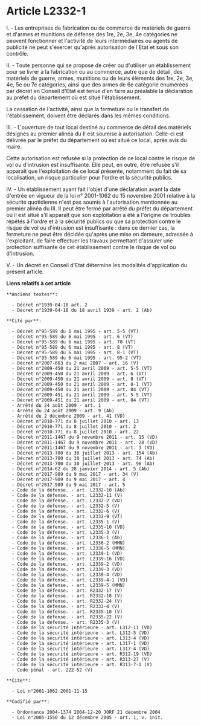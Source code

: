 # Article L2332-1

I. - Les entreprises de fabrication ou de commerce de matériels de guerre et d'armes et munitions de défense des 1re, 2e, 3e,
4e catégories ne peuvent fonctionner et l'activité de leurs intermédiaires ou agents de publicité ne peut s'exercer qu'après
autorisation de l'Etat et sous son contrôle.

II. - Toute personne qui se propose de créer ou d'utiliser un établissement pour se livrer à la fabrication ou au commerce,
autre que de détail, des matériels de guerre, armes, munitions ou de leurs éléments des 1re, 2e, 3e, 4e, 5e ou 7e catégories,
ainsi que des armes de 6e catégorie énumérées par décret en Conseil d'Etat est tenue d'en faire au préalable la déclaration
au préfet du département où est situé l'établissement.

La cessation de l'activité, ainsi que la fermeture ou le transfert de l'établissement, doivent être déclarés dans les mêmes
conditions.

III. - L'ouverture de tout local destiné au commerce de détail des matériels désignés au premier alinéa du II est soumise à
autorisation. Celle-ci est délivrée par le préfet du département où est situé ce local, après avis du maire.

Cette autorisation est refusée si la protection de ce local contre le risque de vol ou d'intrusion est insuffisante. Elle
peut, en outre, être refusée s'il apparaît que l'exploitation de ce local présente, notamment du fait de sa localisation, un
risque particulier pour l'ordre et la sécurité publics.

IV. - Un établissement ayant fait l'objet d'une déclaration avant la date d'entrée en vigueur de la loi n° 2001-1062 du 15
novembre 2001 relative à la sécurité quotidienne n'est pas soumis à l'autorisation mentionnée au premier alinéa du III. Il
peut être fermé par arrêté du préfet du département où il est situé s'il apparaît que son exploitation a été à l'origine de
troubles répétés à l'ordre et à la sécurité publics ou que sa protection contre le risque de vol ou d'intrusion est
insuffisante : dans ce dernier cas, la fermeture ne peut être décidée qu'après une mise en demeure, adressée à l'exploitant,
de faire effectuer les travaux permettant d'assurer une protection suffisante de cet établissement contre le risque de vol ou
d'intrusion.

V. - Un décret en Conseil d'Etat détermine les modalités d'application du présent article.

**Liens relatifs à cet article**

	**Anciens textes**:

	  - Décret n°1939-04-18 art. 2
	  - Décret n°1939-04-18 du 18 avril 1939 - art. 2 (Ab)

	**Cité par**:

	  - Décret n°95-589 du 6 mai 1995 - art. 5-5 (VT)
	  - Décret n°95-589 du 6 mai 1995 - art. 6 (VT)
	  - Décret n°95-589 du 6 mai 1995 - art. 70 (VT)
	  - Décret n°95-589 du 6 mai 1995 - art. 8 (VT)
	  - Décret n°95-589 du 6 mai 1995 - art. 8-1 (VT)
	  - Décret n°95-589 du 6 mai 1995 - art. 95-2 (VT)
	  - Décret n°2007-663 du 2 mai 2007 - art. 16 (V)
	  - Décret n°2009-450 du 21 avril 2009 - art. 5-5 (VT)
	  - Décret n°2009-450 du 21 avril 2009 - art. 6 (VT)
	  - Décret n°2009-450 du 21 avril 2009 - art. 8 (VT)
	  - Décret n°2009-450 du 21 avril 2009 - art. 8-1 (VT)
	  - Décret n°2009-450 du 21 avril 2009 - art. 84 (VT)
	  - Décret n°2009-451 du 21 avril 2009 - art. 5-5 (VT)
	  - Décret n°2009-451 du 21 avril 2009 - art. 84 (VT)
	  - Arrêté du 24 août 2009 - art. 1
	  - Arrêté du 24 août 2009 - art. 9 (Ab)
	  - Arrêté du 2 décembre 2009 - art. 41 (VD)
	  - Décret n°2010-771 du 8 juillet 2010 - art. 13
	  - Décret n°2010-771 du 8 juillet 2010 - art. 2
	  - Décret n°2010-771 du 8 juillet 2010 - art. 22
	  - Décret n°2011-1467 du 9 novembre 2011 - art. 15 (VD)
	  - Décret n°2011-1467 du 9 novembre 2011 - art. 28 (VD)
	  - Décret n°2011-1467 du 9 novembre 2011 - art. 3 (VD)
	  - Décret n°2013-700 du 30 juillet 2013 - art. 154 (Ab)
	  - Décret n°2013-700 du 30 juillet 2013 - art. 74 (Ab)
	  - Décret n°2013-700 du 30 juillet 2013 - art. 96 (Ab)
	  - Décret n°2014-62 du 28 janvier 2014 - art. 5 (Ab)
	  - Décret n°2017-909 du 9 mai 2017 - art. 34 (V)
	  - Décret n°2017-909 du 9 mai 2017 - art. 4
	  - Décret n°2017-909 du 9 mai 2017 - art. 5
	  - Code de la défense. - art. L2332-10 (Ab)
	  - Code de la défense. - art. L2332-11 (V)
	  - Code de la défense. - art. L2332-2 (VD)
	  - Code de la défense. - art. L2332-5 (V)
	  - Code de la défense. - art. L2332-6 (V)
	  - Code de la défense. - art. L2332-9 (VT)
	  - Code de la défense. - art. L2335-1 (V)
	  - Code de la défense. - art. L2335-10 (VD)
	  - Code de la défense. - art. L2335-3 (V)
	  - Code de la défense. - art. L2336-1 (Ab)
	  - Code de la défense. - art. L2336-2 (MMN)
	  - Code de la défense. - art. L2336-5 (MMN)
	  - Code de la défense. - art. L2339-1 (VD)
	  - Code de la défense. - art. L2339-16 (VD)
	  - Code de la défense. - art. L2339-2 (VD)
	  - Code de la défense. - art. L2339-3 (VD)
	  - Code de la défense. - art. L2339-4 (VD)
	  - Code de la défense. - art. L2339-4-1 (VD)
	  - Code de la défense. - art. L2339-5 (MMN)
	  - Code de la défense. - art. R2332-17 (V)
	  - Code de la défense. - art. R2332-18 (V)
	  - Code de la défense. - art. R2332-24 (V)
	  - Code de la défense. - art. R2332-4 (V)
	  - Code de la défense. - art. R2335-10 (V)
	  - Code de la défense. - art. R2335-22 (V)
	  - Code de la défense. - art. R2335-3 (V)
	  - Code de la sécurité intérieure - art. L312-11 (VD)
	  - Code de la sécurité intérieure - art. L312-5 (VD)
	  - Code de la sécurité intérieure - art. L313-4 (VD)
	  - Code de la sécurité intérieure - art. L317-1 (VD)
	  - Code de la sécurité intérieure - art. L317-4 (VD)
	  - Code de la sécurité intérieure - art. R312-19 (VD)
	  - Code de la sécurité intérieure - art. R313-27 (V)
	  - Code de la sécurité intérieure - art. R313-7-1 (V)
	  - Code pénal - art. 222-52 (V)

	**Cite**:

	  - Loi n°2001-1062 2001-11-15

	**Codifié par**:

	  - Ordonnance 2004-1374 2004-12-20 JORF 21 décembre 2004
	  - Loi n°2005-1550 du 12 décembre 2005 - art. 1, v. init.
